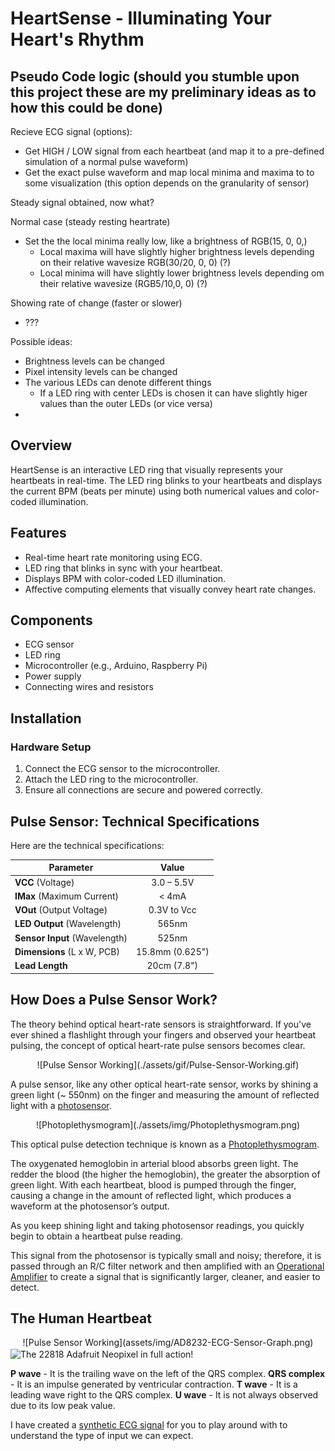 # HeartSense - Illuminating Your Heart's Rhythm

## Pseudo Code logic (should you stumble upon this project these are my preliminary ideas as to how this could be done)

Recieve ECG signal (options):
- Get HIGH / LOW signal from each heartbeat (and map it to a pre-defined simulation of a normal pulse waveform)
- Get the exact pulse waveform and map local minima and maxima to to some visualization (this option depends on the granularity of sensor)

Steady signal obtained, now what? 

Normal case (steady resting heartrate)
- Set the the local minima really low, like a brightness of RGB(15, 0, 0,)
  - Local maxima will have slightly higher brightness levels depending on their relative wavesize RGB(30/20, 0, 0) (?)
  - Local minima will have slightly lower brightness levels depending om their relative wavesize (RGB5/10,0, 0) (?)


Showing rate of change (faster or slower)

- ???

Possible ideas:
- Brightness levels can be changed
- Pixel intensity levels can be changed 
- The various LEDs can denote different things
  - If a LED ring with center LEDs is chosen it can have slightly higer values than the outer LEDs (or vice versa)
- 



## Overview
HeartSense is an interactive LED ring that visually represents your heartbeats in real-time. The LED ring blinks to your heartbeats and displays the current BPM (beats per minute) using both numerical values and color-coded illumination.

## Features
- Real-time heart rate monitoring using ECG.
- LED ring that blinks in sync with your heartbeat.
- Displays BPM with color-coded LED illumination.
- Affective computing elements that visually convey heart rate changes.

## Components
- ECG sensor
- LED ring
- Microcontroller (e.g., Arduino, Raspberry Pi)
- Power supply
- Connecting wires and resistors


## Installation

### Hardware Setup
1. Connect the ECG sensor to the microcontroller.
2. Attach the LED ring to the microcontroller.
3. Ensure all connections are secure and powered correctly.

## Pulse Sensor: Technical Specifications
Here are the technical specifications:

| Parameter                    | Value            |
|------------------------------|:----------------:|
| **VCC** (Voltage)            | 3.0 – 5.5V       |
| **IMax** (Maximum Current)   | < 4mA            |
| **VOut** (Output Voltage)    | 0.3V to Vcc      |
| **LED Output** (Wavelength)  | 565nm            |
| **Sensor Input** (Wavelength)| 525nm            |
| **Dimensions** (L x W, PCB)  | 15.8mm (0.625")  |
| **Lead Length**              | 20cm (7.8")      |


## How Does a Pulse Sensor Work?
The theory behind optical heart-rate sensors is straightforward. If you've ever shined a flashlight through your fingers and observed your heartbeat pulsing, the concept of optical heart-rate pulse sensors becomes clear.

<div align="center">
  ![Pulse Sensor Working](./assets/gif/Pulse-Sensor-Working.gif)
</div>

A pulse sensor, like any other optical heart-rate sensor, works by shining a green light (~ 550nm) on the finger and measuring the amount of reflected light with a [photosensor](https://en.wikipedia.org/wiki/Photodetector).

<div align="center">
  ![Photoplethysmogram](./assets/img/Photoplethysmogram.png)
</div>

This optical pulse detection technique is known as a [Photoplethysmogram](https://en.wikipedia.org/wiki/Photoplethysmogram).

The oxygenated hemoglobin in arterial blood absorbs green light. The redder the blood (the higher the hemoglobin), the greater the absorption of green light. With each heartbeat, blood is pumped through the finger, causing a change in the amount of reflected light, which produces a waveform at the photosensor’s output.

As you keep shining light and taking photosensor readings, you quickly begin to obtain a heartbeat pulse reading.

This signal from the photosensor is typically small and noisy; therefore, it is passed through an R/C filter network and then amplified with an [Operational Amplifier](https://en.wikipedia.org/wiki/Operational_amplifier) to create a signal that is significantly larger, cleaner, and easier to detect.


## The Human Heartbeat

<div align="center">
  ![Pulse Sensor Working](assets/img/AD8232-ECG-Sensor-Graph.png)
</div>

<img align="center" src="assets/img/AD8232-ECG-Sensor-Graph.png)" alt="The 22818 Adafruit Neopixel in full action!">


**P wave** - It is the trailing wave on the left of the QRS complex.
**QRS complex** - It is an impulse generated by ventricular contraction.
**T wave** - It is a leading wave right to the QRS complex.
**U wave** - It is not always observed due to its low peak value.

I have created a [synthetic ECG signal](https://wokwi.com/projects/405107217963893761) for you to play around with to understand the type of input we can expect. 


